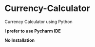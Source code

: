 # Currency-Calculator
Currency Calculator using Python

**I prefer to use Pycharm IDE**

**No Installation**
